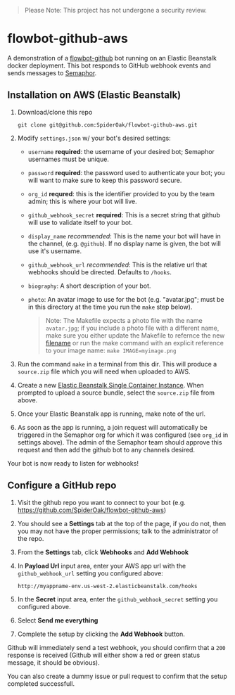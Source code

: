 > Please Note: This project has not undergone a security review.


# flowbot-github-aws
A demonstration of a [flowbot-github](https://github.com/SpiderOak/flowbot-github) bot running on an Elastic Beanstalk docker deployment. This bot responds to GitHub webhook events and sends messages to [Semaphor](https://spideroak.com/solutions/semaphor). 



## Installation on AWS (Elastic Beanstalk)

1. Download/clone this repo

	```
	git clone git@github.com:SpiderOak/flowbot-github-aws.git
	```

2. Modify `settings.json` w/ your bot's desired settings:
	- `username` **required**: the username of your desired bot; Semaphor usernames must be unique.  
	- `password` **required**: the password used to authenticate your bot; you will want to make sure to keep this password secure.
	- `org_id` **requred**: this is the identifier provided to you by the team admin; this is where your bot will live.
	- `github_webhook_secret` **required**: This is a secret string that github will use to validate itself to your bot.
	- `display_name` *recommended*: This is the name your bot will have in the channel, (e.g. `@github`). If no display name is given, the bot will use it's username.
	- `github_webhook_url` *recommended*: This is the relative url that webhooks should be directed. Defaults to `/hooks`.
	- `biography`: A short description of your bot.
	- `photo`: An avatar image to use for the bot (e.g. "avatar.jpg"; must be in this directory at the time you run the `make` step below).

  		> Note: The Makefile expects a photo file with the name `avatar.jpg`; if you include a photo file with a different name, make sure you either update the Makefile to refernce the new [filename](https://github.com/SpiderOak/flowbot-github-aws/blob/master/Makefile#L1) or run the make command with an explicit reference to your image name: `make IMAGE=myimage.png`
	


3. Run the command `make` in a terminal from this dir. This will produce a `source.zip` file which you will need when uploaded to AWS.
4. Create a new [Elastic Beanstalk Single Container Instance](http://docs.aws.amazon.com/elasticbeanstalk/latest/dg/docker-singlecontainer-deploy.html). When prompted to upload a source bundle, select the `source.zip` file from above.
5. Once your Elastic Beanstalk app is running, make note of the url.
6. As soon as the app is running, a join request will automatically be triggered in the Semaphor org for which it was configured (see `org_id` in settings above). The admin of the Semaphor team should approve this request and then add the github bot to any channels desired.


Your bot is now ready to listen for webhooks!

## Configure a GitHub repo
1. Visit the github repo you want to connect to your bot (e.g. https://github.com/SpiderOak/flowbot-github-aws)
2. You should see a **Settings** tab at the top of the page, if you do not, then you may not have the proper permissions; talk to the administrator of the repo.
3. From the **Settings** tab, click **Webhooks** and **Add Webhook**
4. In **Payload Url** input area, enter your AWS app url with the `github_webhook_url` setting you configured above:

	```
	http://myappname-env.us-west-2.elasticbeanstalk.com/hooks	
	```

5. In the **Secret** input area, enter the `github_webhook_secret` setting you configured above.
6. Select **Send me everything**
7. Complete the setup by clicking the **Add Webhook** button.

Github will immediately send a test webhook, you should confirm that a `200` response is received (Github will either show a red or green status message, it should be obvious).

You can also create a dummy issue or pull request to confirm that the setup completed successfull.